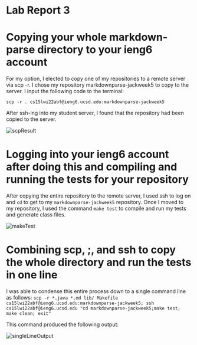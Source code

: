 # Lab Report 3

# Copying your whole markdown-parse directory to your ieng6 account
For my option, I elected to copy one of my repositories to a remote server via scp -r. I chose my repository markdownparse-jackweek5 to copy to the server. I input the following code to the terminal: 

```scp -r . cs15lwi22abf@ieng6.ucsd.edu:markdownparse-jackweek5```

After ssh-ing into my student server, I found that the repository had been copied to the server.

![scpResult](scpResult.png)

# Logging into your ieng6 account after doing this and compiling and running the tests for your repository
After copying the entire repository to the remote server, I used ssh to log on and ``cd`` to get to my ```markdownparse-jackweek5``` repository.
Once I moved to my repository, I used the command ```make test``` to compile and run my tests and generate class files.

![makeTest](makeTest.png)

# Combining scp, ;, and ssh to copy the whole directory and run the tests in one line
I was able to condense this entire process down to a single command line as follows: ```scp -r *.java *.md lib/ Makefile cs15lwi22abf@ieng6.ucsd.edu:markdownparse-jackweek5; ssh cs15lwi22abf@ieng6.ucsd.edu "cd markdownparse-jackweek5;make test; make clean; exit"```

This command produced the following output:

![singleLineOutput](singleLineOutput.png)
